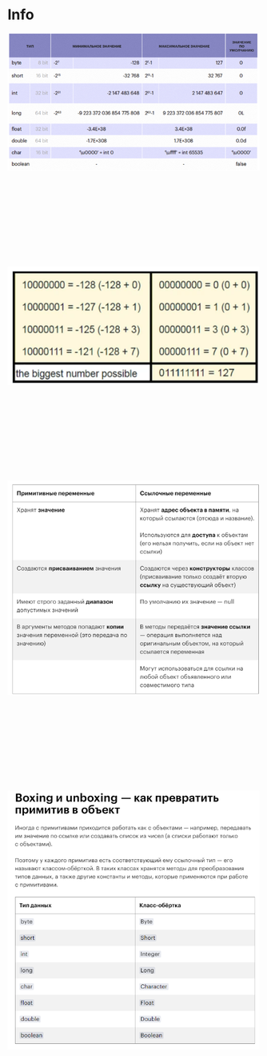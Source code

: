 # Info

![img_1.png](img_11.png)
```











```

![Byte](img.png)
```











```
![img.png](img2.png)
```











```

![img_2.png](img_22.png)